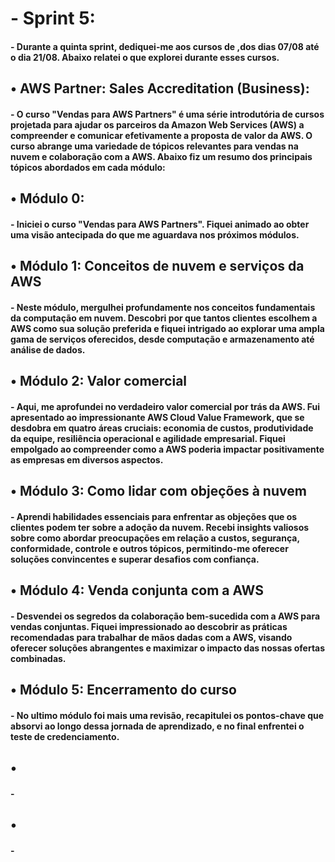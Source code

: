 <h1>- Sprint 5:</h1>
<h4>- Durante a quinta sprint, dediquei-me aos cursos de ,dos dias 07/08 até o dia 21/08. Abaixo relatei o que explorei durante esses cursos. </h4>


<h2>• AWS Partner: Sales Accreditation (Business):</h2>
<h4>- O curso "Vendas para AWS Partners" é uma série introdutória de cursos projetada para ajudar os parceiros da Amazon Web Services (AWS) a compreender e comunicar efetivamente a proposta de valor da AWS. O curso abrange uma variedade de tópicos relevantes para vendas na nuvem e colaboração com a AWS. Abaixo fiz um resumo dos principais tópicos abordados em cada módulo:</h4>


<h2>• Módulo 0:</h2>
<h4>- Iniciei o curso "Vendas para AWS Partners". Fiquei animado ao obter uma visão antecipada do que me aguardava nos próximos módulos.</h4>


<h2>• Módulo 1: Conceitos de nuvem e serviços da AWS</h2>
<h4>- Neste módulo, mergulhei profundamente nos conceitos fundamentais da computação em nuvem. Descobri por que tantos clientes escolhem a AWS como sua solução preferida e fiquei intrigado ao explorar uma ampla gama de serviços oferecidos, desde computação e armazenamento até análise de dados.</h4>


<h2>• Módulo 2: Valor comercial</h2>
<h4>- Aqui, me aprofundei no verdadeiro valor comercial por trás da AWS. Fui apresentado ao impressionante AWS Cloud Value Framework, que se desdobra em quatro áreas cruciais: economia de custos, produtividade da equipe, resiliência operacional e agilidade empresarial. Fiquei empolgado ao compreender como a AWS poderia impactar positivamente as empresas em diversos aspectos.</h4>


<h2>• Módulo 3: Como lidar com objeções à nuvem</h2>
<h4>- Aprendi habilidades essenciais para enfrentar as objeções que os clientes podem ter sobre a adoção da nuvem. Recebi insights valiosos sobre como abordar preocupações em relação a custos, segurança, conformidade, controle e outros tópicos, permitindo-me oferecer soluções convincentes e superar desafios com confiança.</h4>


<h2>• Módulo 4: Venda conjunta com a AWS</h2>
<h4>- Desvendei os segredos da colaboração bem-sucedida com a AWS para vendas conjuntas. Fiquei impressionado ao descobrir as práticas recomendadas para trabalhar de mãos dadas com a AWS, visando oferecer soluções abrangentes e maximizar o impacto das nossas ofertas combinadas.</h4>


<h2>• Módulo 5: Encerramento do curso</h2>
<h4>- No ultimo módulo foi mais uma revisão, recapitulei os pontos-chave que absorvi ao longo dessa jornada de aprendizado, e no final enfrentei o teste de credenciamento.</h4>


<h2>• </h2>
<h4>- </h4>


<h2>• </h2>
<h4>- </h4>
